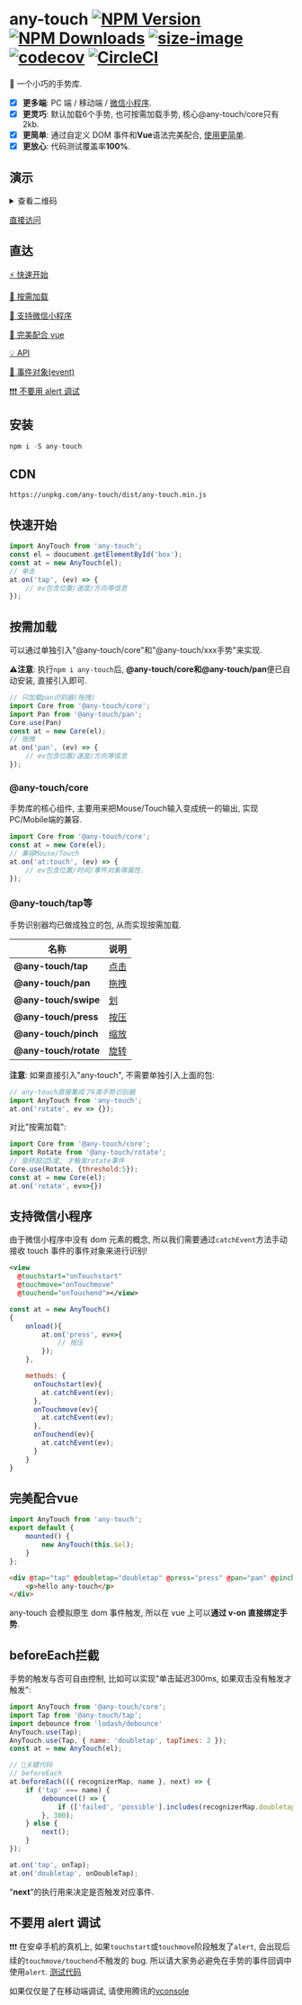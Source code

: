 # any-touch [![NPM Version][npm-image]][npm-url] [![NPM Downloads][downloads-image]][downloads-url] [![size-image]][size-url] [![codecov](https://badgen.net/codecov/c/github/any86/any-touch/master)](https://codecov.io/gh/any86/any-touch) [![CircleCI](https://circleci.com/gh/any86/any-touch.svg?style=svg)](https://circleci.com/gh/any86/any-touch)

[size-image]: https://badgen.net/bundlephobia/minzip/any-touch
[size-url]: https://bundlephobia.com/result?p=@any-touch/core
[npm-image]: https://badgen.net/npm/v/any-touch
[npm-url]: https://npmjs.org/package/any-touch
[downloads-image]: https://badgen.net/npm/dt/any-touch
[downloads-url]: https://npmjs.org/package/any-touch

:wave: 一个小巧的手势库.

-   [x] **更多端**: PC 端 / 移动端 / [微信小程序](#支持微信小程序).
-   [x] **更灵巧**: 默认加载6个手势, 也可按需加载手势, 核心@any-touch/core只有2kb.
-   [x] **更简单**: 通过自定义 DOM 事件和**Vue**语法完美配合, [使用更简单](#完美配合vue).
-   [x] **更放心**: 代码测试覆盖率**100%**.

## 演示
<details>
<summary>查看二维码</summary>
<img src="https://user-images.githubusercontent.com/8264787/73740124-83285300-4782-11ea-9660-fcd50183f27b.png" />
</details>

[直接访问](https://any86.github.io/any-touch)

## 直达

[:zap: 快速开始](#快速开始)
    
[🤖 按需加载](#按需加载)

[:iphone: 支持微信小程序](#支持微信小程序)

[:seedling: 完美配合 vue](#完美配合vue)

[:bulb: API](docs/API.md)

[:lollipop: 事件对象(event)](docs/EVENT.md)

[:heavy_exclamation_mark::heavy_exclamation_mark::heavy_exclamation_mark: 不要用 alert 调试](#不要用alert调试)

## 安装
```javascript
npm i -S any-touch
```

## CDN

```
https://unpkg.com/any-touch/dist/any-touch.min.js
```

## 快速开始

```javascript
import AnyTouch from 'any-touch';
const el = doucument.getElementById('box');
const at = new AnyTouch(el);
// 单击
at.on('tap', (ev) => {
    // ev包含位置/速度/方向等信息
});
```


## 按需加载
<!-- ![](https://user-images.githubusercontent.com/8264787/73827884-4b311680-483b-11ea-9cf5-946ac77fc5f1.png) -->
可以通过单独引入"@any-touch/core"和"@any-touch/xxx手势"来实现.

**⚠️注意**: 执行`npm i any-touch`后, **@any-touch/core和@any-touch/pan**便已自动安装, 直接引入即可.

```javascript
// 只加载pan识别器(拖拽)
import Core from '@any-touch/core';
import Pan from '@any-touch/pan';
Core.use(Pan)
const at = new Core(el);
// 拖拽
at.on('pan', (ev) => {
    // ev包含位置/速度/方向等信息
});
```
### @any-touch/core
手势库的核心组件, 主要用来把Mouse/Touch输入变成统一的输出, 实现PC/Mobile端的兼容.
```javascript
import Core from '@any-touch/core';
const at = new Core(el);
// 兼容Mouse/Touch
at.on('at:touch', (ev) => {
    // ev包含位置/时间/事件对象等属性.
});
```

### @any-touch/tap等
手势识别器均已做成独立的包, 从而实现按需加载.

| 名称 | 说明 |
| --- | --- |
| **@any-touch/tap**    |[点击](packages/tap/README.md)|
| **@any-touch/pan**    |[拖拽](packages/pan/README.md)|
| **@any-touch/swipe**  |[划](packages/swipe/README.md)|
| **@any-touch/press**  |[按压](packages/press/README.md)|
| **@any-touch/pinch**  |[缩放](packages/pinch/README.md)|
| **@any-touch/rotate** |[旋转](packages/rotate/README.md)|

**注意**: 如果直接引入"any-touch", 不需要单独引入上面的包:
```javascript
// any-touch直接集成了6类手势识别器
import AnyTouch from 'any-touch';
at.on('rotate', ev => {});
```
对比"按需加载":
```javascript
import Core from '@any-touch/core';
import Rotate from '@any-touch/rotate';
// 旋转超过5度, 才触发rotate事件
Core.use(Rotate, {threshold:5});
const at = new Core(el);
at.on('rotate', ev=>{})
```

## 支持微信小程序

由于微信小程序中没有 dom 元素的概念, 所以我们需要通过`catchEvent`方法手动接收 touch 事件的事件对象来进行识别!

```xml
<view 
  @touchstart="onTouchstart"
  @touchmove="onTouchmove"
  @touchend="onTouchend"></view>
```

```javascript
const at = new AnyTouch()
{
    onload(){
        at.on('press', ev=>{
            // 按压
        });
    },

    methods: {
      onTouchstart(ev){
        at.catchEvent(ev);
      },
      onTouchmove(ev){
        at.catchEvent(ev);
      },
      onTouchend(ev){
        at.catchEvent(ev);
      }
    }
}
```

## 完美配合vue
```javascript
import AnyTouch from 'any-touch';
export default {
    mounted() {
        new AnyTouch(this.$el);
    }
};
```

```html
<div @tap="tap" @doubletap="doubletap" @press="press" @pan="pan" @pinch="pinch" @rotate="rotate" @click="click">
    <p>hello any-touch</p>
</div>
```

any-touch 会模拟原生 dom 事件触发, 所以在 vue 上可以**通过 v-on 直接绑定手势**.

## beforeEach拦截
手势的触发与否可自由控制, 比如可以实现"单击延迟300ms, 如果双击没有触发才触发":
```javascript
import AnyTouch from '@any-touch/core';
import Tap from '@any-touch/tap';
import debounce from 'lodash/debounce'
AnyTouch.use(Tap);
AnyTouch.use(Tap, { name: 'doubletap', tapTimes: 2 });
const at = new AnyTouch(el);

// 🚀关键代码
// beforeEach
at.beforeEach(({ recognizerMap, name }, next) => {
    if ('tap' === name) {
        debounce(() => {
            if (['failed', 'possible'].includes(recognizerMap.doubletap.status)) next();
        }, 300);
    } else {
        next();
    }
});

at.on('tap', onTap);
at.on('doubletap', onDoubleTap);
```
"**next**"的执行用来决定是否触发对应事件.


## 不要用 alert 调试

:heavy_exclamation_mark::heavy_exclamation_mark::heavy_exclamation_mark: 在安卓手机的真机上, 如果`touchstart`或`touchmove`阶段触发了`alert`, 会出现后续的`touchmove/touchend`不触发的 bug. 所以请大家务必避免在手势的事件回调中使用`alert`.
[测试代码](https://codepen.io/russell2015/pen/vYBjVNe)

如果仅仅是了在移动端调试, 请使用腾讯的[vconsole](https://github.com/Tencent/vConsole)